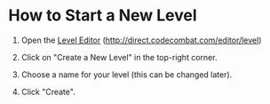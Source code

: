 # How to Start a New Level

1. Open the [Level Editor](http://direct.codecombat.com/editor/level) (http://direct.codecombat.com/editor/level)

2. Click on "Create a New Level" in the top-right corner.

3. Choose a name for your level (this can be changed later).

4. Click "Create".

